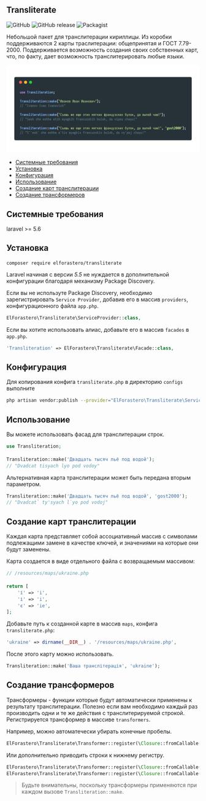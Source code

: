 ## Transliterate

![GitHub](https://img.shields.io/github/license/mashape/apistatus.svg)
![GitHub release](https://img.shields.io/github/release/elforastero/transliterate.svg)
![Packagist](https://img.shields.io/packagist/dt/elforastero/transliterate.svg)

Небольшой пакет для транслитерации кириллицы. Из коробки поддерживаются 2 карты траслитерации: общепринятая и ГОСТ 7.79-2000. Поддерживается возможность создания своих собственных карт, что, по факту, дает возможность транслитерировать любые языки.

![Code example](example.png)

- [Системные требования](#Системные-требования)
- [Установка](#Установка)
- [Конфигурация](#Конфигурация)
- [Использование](#Использование)
- [Создание карт транслитерации](#Создание-карт-транслитерации)
- [Создание трансформеров](#Создание-трансформеров)


## Системные требования
laravel >= 5.6

## Установка
```
composer require elforastero/transliterate
```

Laravel начиная с версии *5.5* не нуждается в дополнительной конфигурации благодаря механизму Package Discovery.

Если вы не используте Package Discovery, необходимо зарегистрировать `Service Provider`, добавив его в массив `providers`, конфигурационного файла `app.php`.

```php
ElForastero\Transliterate\ServiceProvider::class,
```

Если вы хотите использовать алиас, добавьте его в массив `facades` в `app.php`.

```php
'Transliteration' => ElForastero\Transliterate\Facade::class,
```

## Конфигурация

Для копирования конфига `transliterate.php` в директорию `configs` выполните

```bash
php artisan vendor:publish --provider="ElForastero\Transliterate\ServiceProvider"
```

## Использование

Вы можете использовать фасад для транслитерации строк.

```php
use Transliteration;

Transliteration::make('Двадцать тысяч льё под водой');
// "Dvadcat tisyach lyo pod vodoy"
```

Альтернативная карта транслитерации может быть передана вторым параметром.

```php
Transliteration::make('Двадцать тысяч льё под водой', 'gost2000');
// "Dvadcat` ty'syach l`yo pod vodoj"
```

## Создание карт транслитерации

Каждая карта представляет собой ассоциативный массив с символами подлежащими замене в качестве ключей, и значениями на которые они будут заменены.

Карта создается в виде отдельного файла с возвращаемым массивом:

```php
// /resources/maps/ukraine.php

return [
    'ї' => 'i',
    'і' => 'i',
    'є' => 'ie',
];
```

Добавьте путь к созданной карте в массив `maps`, конфига `transliterate.php`:

```php
'ukraine' => dirname(__DIR__) . '/resources/maps/ukraine.php',
```

После этого карту можно использовать.

```php
Transliteration::make('Ваша транслітерація', 'ukraine');
```

## Создание трансформеров

Трансформеры - функции которые будут автоматически применены к результату транслитерации. Полезно если вам необходимо каждый раз производить одни и те же действия с транслитерируемой строкой. Регистрируется трансформер в массиве `transformers`.

Например, можно автоматечески убирать конечные пробелы.

```php
ElForastero\Transliterate\Transformer::register(\Closure::fromCallable('trim')),
```

Или дополнительно приводить строки к нижнему регистру.

```php
ElForastero\Transliterate\Transformer::register(\Closure::fromCallable('trim')),
ElForastero\Transliterate\Transformer::register(\Closure::fromCallable('strtolower')),
```

> Будьте внимательны, поскольку трансформеры применяются при каждом вызове `Transliteration::make`.
